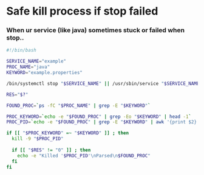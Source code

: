 # Safe kill process if stop failed

### When ur service (like java) sometimes stuck or failed when stop..

```bash
#!/bin/bash

SERVICE_NAME="example"
PROC_NAME="java"
KEYWORD="example.properties"

/bin/systemctl stop "$SERVICE_NAME" || /usr/sbin/service "$SERVICE_NAME" stop

RES="$?"

FOUND_PROC=`ps -fC "$PROC_NAME" | grep -E "$KEYWORD"`

PROC_KEYWORD=`echo -e "$FOUND_PROC" | grep -Eo "$KEYWORD" | head -1`
PROC_PID=`echo -e "$FOUND_PROC" | grep -E "$KEYWORD" | awk '{print $2}'`

if [[ "$PROC_KEYWORD" =~ "$KEYWORD" ]] ; then
  kill -9 "$PROC_PID"
  
  if [[ "$RES" != "0" ]] ; then
    echo -e "Killed '$PROC_PID'\nParsed\n$FOUND_PROC"
  fi
fi
```
